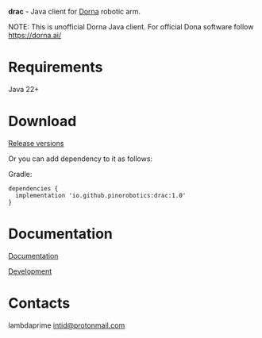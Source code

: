 **drac** - Java client for [Dorna](https://dorna.ai/) robotic arm.

NOTE: This is unofficial Dorna Java client. For official Dona software follow https://dorna.ai/

# Requirements

Java 22+

# Download

[Release versions](drac/release/CHANGELOG.md)

Or you can add dependency to it as follows:

Gradle:

```
dependencies {
  implementation 'io.github.pinorobotics:drac:1.0'
}
```

# Documentation

[Documentation](http://pinoweb.freetzi.com/drac/)

[Development](DEVELOPMENT.md)

# Contacts

lambdaprime <intid@protonmail.com>
